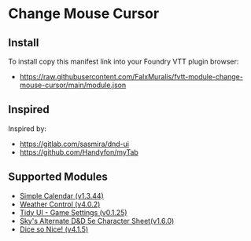 # Change Mouse Cursor
## Install
To install copy this manifest link into your Foundry VTT plugin browser:

* https://raw.githubusercontent.com/FalxMuralis/fvtt-module-change-mouse-cursor/main/module.json

## Inspired
Inspired by:

* https://gitlab.com/sasmira/dnd-ui
* https://github.com/Handyfon/myTab

## Supported Modules

- [Simple Calendar (v1.3.44)](https://github.com/vigoren/foundryvtt-simple-calendar)
- [Weather Control (v4.0.2)](https://gitlab.com/jstebenne/foundryvtt-weather-control)
- [Tidy UI - Game Settings (v0.1.25)](https://github.com/sdenec/tidy-ui_game-settings)
- [Sky's Alternate D&D 5e Character Sheet(v1.6.0)](https://github.com/Sky-Captain-13/foundry/tree/master/alt5e)
- [Dice so Nice! (v4.1.5)](https://gitlab.com/riccisi/foundryvtt-dice-so-nice)
